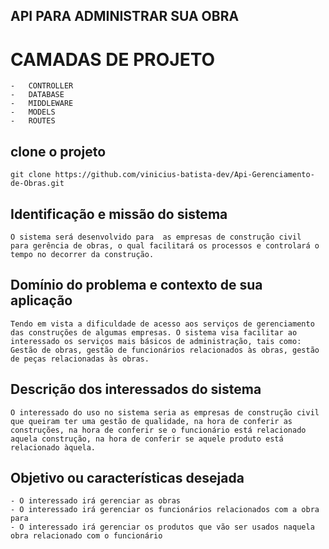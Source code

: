 ## API PARA ADMINISTRAR SUA OBRA ##

# CAMADAS DE PROJETO ##

    -   CONTROLLER
    -   DATABASE
    -   MIDDLEWARE
    -   MODELS
    -   ROUTES

## clone o projeto ##

    git clone https://github.com/vinicius-batista-dev/Api-Gerenciamento-de-Obras.git

## Identificação e missão do sistema ##

    O sistema será desenvolvido para  as empresas de construção civil  para gerência de obras, o qual facilitará os processos e controlará o tempo no decorrer da construção. 

## Domínio do problema e contexto de sua aplicação ##

    Tendo em vista a dificuldade de acesso aos serviços de gerenciamento das construções de algumas empresas. O sistema visa facilitar ao interessado os serviços mais básicos de administração, tais como: Gestão de obras, gestão de funcionários relacionados às obras, gestão de peças relacionadas às obras. 

## Descrição dos interessados do sistema ##

    O interessado do uso no sistema seria as empresas de construção civil que queiram ter uma gestão de qualidade, na hora de conferir as construções, na hora de conferir se o funcionário está relacionado aquela construção, na hora de conferir se aquele produto está relacionado àquela.

## Objetivo ou características desejada ##

    - O interessado irá gerenciar as obras 
    - O interessado irá gerenciar os funcionários relacionados com a obra para
    - O interessado irá gerenciar os produtos que vão ser usados naquela obra relacionado com o funcionário
 




